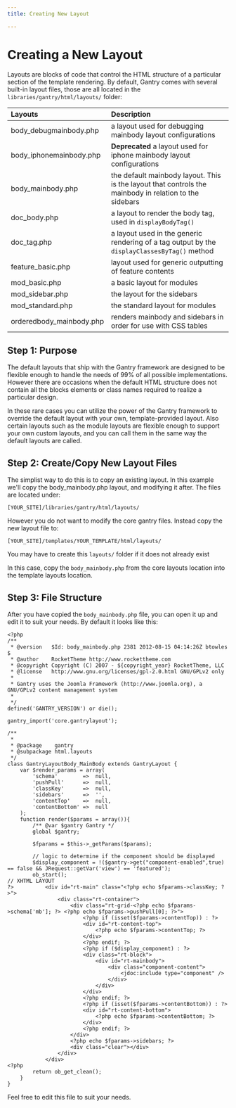```yaml
---
title: Creating New Layout

---
```


Creating a New Layout
=====================
Layouts are blocks of code that control the HTML structure of a particular section of the template rendering. By default, Gantry comes with several built-in layout files, those are all located in the `libraries/gantry/html/layouts/` folder:

| Layouts                  | Description
|:-------------------------|:----------------------------------------------------------
| body_debugmainbody.php   | a layout used for debugging mainbody layout configurations
| body_iphonemainbody.php  | **Deprecated** a layout used for iphone mainbody layout configurations
| body_mainbody.php        | the default mainbody layout. This is the layout that controls the mainbody in relation to the sidebars
| doc_body.php             | a layout to render the body tag, used in `displayBodyTag()`
| doc_tag.php              | a layout used in the generic rendering of a tag output by the `displayClassesByTag()` method
| feature_basic.php        | layout used for generic outputting of feature contents
| mod_basic.php            | a basic layout for modules
| mod_sidebar.php          | the layout for the sidebars
| mod_standard.php         | the standard layout for modules
| orderedbody_mainbody.php | renders mainbody and sidebars in order for use with CSS tables


Step 1: Purpose
---------------
The default layouts that ship with the Gantry framework are designed to be flexible enough to handle the needs of 99% of all possible implementations. However there are occasions when the default HTML structure does not contain all the blocks elements or class names required to realize a particular design.

In these rare cases you can utilize the power of the Gantry framework to override the default layout with your own, template-provided layout. Also certain layouts such as the module layouts are flexible enough to support your own custom layouts, and you can call them in the same way the default layouts are called.


Step 2: Create/Copy New Layout Files
------------------------------------
The simplist way to do this is to copy an existing layout. In this example we'll copy the body_mainbody.php layout, and modifying it after. The files are located under:

`[YOUR_SITE]/libraries/gantry/html/layouts/`

However you do not want to modify the core gantry files. Instead copy the new layout file to:

`[YOUR_SITE]/templates/YOUR_TEMPLATE/html/layouts/`

You may have to create this `layouts/` folder if it does not already exist

In this case, copy the `body_mainbody.php` from the core layouts location into the template layouts location.


Step 3: File Structure
----------------------
After you have copied the `body_mainbody.php` file, you can open it up and edit it to suit your needs. By default it looks like this:

~~~ .php
<?php
/**
 * @version   $Id: body_mainbody.php 2381 2012-08-15 04:14:26Z btowles $
 * @author    RocketTheme http://www.rockettheme.com
 * @copyright Copyright (C) 2007 - ${copyright_year} RocketTheme, LLC
 * @license   http://www.gnu.org/licenses/gpl-2.0.html GNU/GPLv2 only
 *
 * Gantry uses the Joomla Framework (http://www.joomla.org), a GNU/GPLv2 content management system
 *
 */
defined('GANTRY_VERSION') or die();

gantry_import('core.gantrylayout');

/**
 *
 * @package    gantry
 * @subpackage html.layouts
 */
class GantryLayoutBody_MainBody extends GantryLayout {
    var $render_params = array(
        'schema'        =>  null,
        'pushPull'      =>  null,
        'classKey'      =>  null,
        'sidebars'      =>  '',
        'contentTop'    =>  null,
        'contentBottom' =>  null
    );
    function render($params = array()){
        /** @var $gantry Gantry */
        global $gantry;

        $fparams = $this->_getParams($params);

        // logic to determine if the component should be displayed
        $display_component = !($gantry->get("component-enabled",true) == false && JRequest::getVar('view') == 'featured');
        ob_start();
// XHTML LAYOUT
?>          <div id="rt-main" class="<?php echo $fparams->classKey; ?>">
                <div class="rt-container">
                    <div class="rt-grid-<?php echo $fparams->schema['mb']; ?> <?php echo $fparams->pushPull[0]; ?>">
                        <?php if (isset($fparams->contentTop)) : ?>
                        <div id="rt-content-top">
                            <?php echo $fparams->contentTop; ?>
                        </div>
                        <?php endif; ?>
                        <?php if ($display_component) : ?>
                        <div class="rt-block">
                            <div id="rt-mainbody">
                                <div class="component-content">
                                    <jdoc:include type="component" />
                                </div>
                            </div>
                        </div>
                        <?php endif; ?>
                        <?php if (isset($fparams->contentBottom)) : ?>
                        <div id="rt-content-bottom">
                            <?php echo $fparams->contentBottom; ?>
                        </div>
                        <?php endif; ?>
                    </div>
                    <?php echo $fparams->sidebars; ?>
                    <div class="clear"></div>
                </div>
            </div>
<?php
        return ob_get_clean();
    }
}
~~~

Feel free to edit this file to suit your needs.
